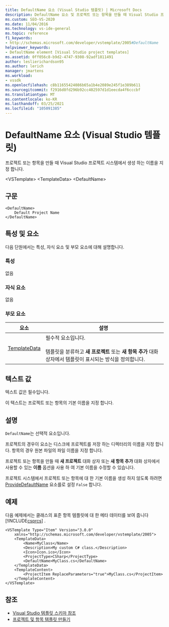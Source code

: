 ```yaml
---
title: DefaultName 요소 (Visual Studio 템플릿) | Microsoft Docs
description: DefaultName 요소 및 프로젝트 또는 항목을 만들 때 Visual Studio 프로젝트 시스템에서 생성 하는 이름을 지정 하는 방법에 대해 알아봅니다.
ms.custom: SEO-VS-2020
ms.date: 11/04/2016
ms.technology: vs-ide-general
ms.topic: reference
f1_keywords:
- http://schemas.microsoft.com/developer/vstemplate/2005#DefaultName
helpviewer_keywords:
- DefaultName element [Visual Studio project templates]
ms.assetid: 0ff056c8-b9d2-4747-9308-92adf1811491
author: leslierichardson95
ms.author: lerich
manager: jmartens
ms.workload:
- vssdk
ms.openlocfilehash: c8b11655424086b65a1b4e2089e245f1e389b611
ms.sourcegitcommit: f2916d8fd296b92cc402597d1d1eecda4f6cccbf
ms.translationtype: MT
ms.contentlocale: ko-KR
ms.lasthandoff: 03/25/2021
ms.locfileid: "105091385"
---
```

# <a name="defaultname-element-visual-studio-templates"></a>DefaultName 요소 (Visual Studio 템플릿)
프로젝트 또는 항목을 만들 때 Visual Studio 프로젝트 시스템에서 생성 하는 이름을 지정 합니다.

 \<VSTemplate> \<TemplateData>
 \<DefaultName>

## <a name="syntax"></a>구문

```
<DefaultName>
    Default Project Name
</DefaultName>
```

## <a name="attributes-and-elements"></a>특성 및 요소
 다음 단원에서는 특성, 자식 요소 및 부모 요소에 대해 설명합니다.

### <a name="attributes"></a>특성
 없음

### <a name="child-elements"></a>자식 요소
 없음

### <a name="parent-elements"></a>부모 요소

|요소|설명|
|-------------|-----------------|
|[TemplateData](../extensibility/templatedata-element-visual-studio-templates.md)|필수적 요소입니다.<br /><br /> 템플릿을 분류하고 **새 프로젝트** 또는 **새 항목 추가** 대화 상자에서 템플릿이 표시되는 방식을 정의합니다.|

## <a name="text-value"></a>텍스트 값
 텍스트 값은 필수입니다.

 이 텍스트는 프로젝트 또는 항목의 기본 이름을 지정 합니다.

## <a name="remarks"></a>설명
 `DefaultName`는 선택적 요소입니다.

 프로젝트의 경우이 요소는 디스크에 프로젝트를 저장 하는 디렉터리의 이름을 지정 합니다. 항목의 경우 원본 파일의 파일 이름을 지정 합니다.

 프로젝트 또는 항목을 만들 때 **새 프로젝트** 대화 상자 또는 **새 항목 추가** 대화 상자에서 사용할 수 있는 **이름** 옵션을 사용 하 여 기본 이름을 수정할 수 있습니다.

 프로젝트 시스템에서 프로젝트 또는 항목에 대 한 기본 이름을 생성 하지 않도록 하려면 [ProvideDefaultName](../extensibility/providedefaultname-element-visual-studio-templates.md) 요소를로 설정 `False` 합니다.

## <a name="example"></a>예제
 다음 예제에서는 클래스의 표준 항목 템플릿에 대 한 메타 데이터를 보여 줍니다 [!INCLUDE[csprcs](../data-tools/includes/csprcs_md.md)] .

```
<VSTemplate Type="Item" Version="3.0.0"
    xmlns="http://schemas.microsoft.com/developer/vstemplate/2005">
    <TemplateData>
        <Name>MyClass</Name>
        <Description>My custom C# class.</Description>
        <Icon>Icon.ico</Icon>
        <ProjectType>CSharp</ProjectType>
        <DefaultName>MyClass.cs</DefaultName>
    </TemplateData>
    <TemplateContent>
        <ProjectItem ReplaceParameters="true">MyClass.cs</ProjectItem>
    </TemplateContent>
</VSTemplate>
```

## <a name="see-also"></a>참조
- [Visual Studio 템플릿 스키마 참조](../extensibility/visual-studio-template-schema-reference.md)
- [프로젝트 및 항목 템플릿 만들기](../ide/creating-project-and-item-templates.md)
